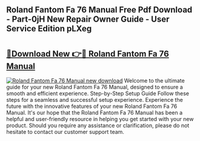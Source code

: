 ## Roland Fantom Fa 76 Manual Free Pdf Download - Part-0jH New Repair Owner Guide - User Service Edition pLXeg

# <h2><a href="http://bc26799.oget.top/?id=Roland+Fantom+Fa+76+Manual">🔗Download New 👉🔴 Roland Fantom Fa 76 Manual</a></h2>

[![Roland Fantom Fa 76 Manual new download](https://i.imgur.com/5g1atiW.png)](http://bc26799.oget.top/?id=Roland+Fantom+Fa+76+Manual)
Welcome to the ultimate guide for your new Roland Fantom Fa 76 Manual, designed to ensure a smooth and efficient experience. Step-by-Step Setup Guide Follow these steps for a seamless and successful setup experience. Experience the future with the innovative features of your new Roland Fantom Fa 76 Manual. It's our hope that the Roland Fantom Fa 76 Manual has been a helpful and user-friendly resource in helping you get started with your new product. Should you require any assistance or clarification, please do not hesitate to contact our customer support team.
